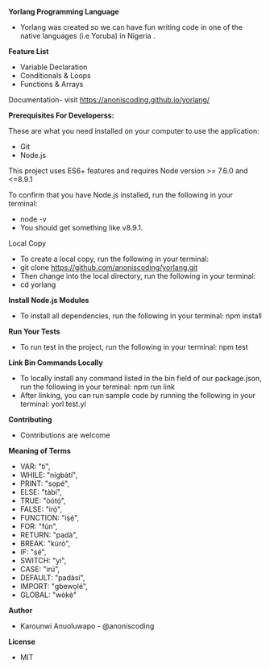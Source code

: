 **Yorlang Programming Language**
- Yorlang was created so we can have fun writing code in one of the native languages (i.e Yoruba) in Nigeria .

**Feature List**
- Variable Declaration
- Conditionals & Loops
- Functions & Arrays

Documentation- visit https://anoniscoding.github.io/yorlang/

**Prerequisites For Developerss:**

These are what you need installed on your computer to use the application:
- Git
- Node.js

This project uses ES6+ features and requires Node version >= 7.6.0 and <=8.9.1

To confirm that you have Node.js installed, run the following in your terminal:
- node -v
- You should get something like v8.9.1.

Local Copy
- To create a local copy, run the following in your terminal:
- git clone https://github.com/anoniscoding/yorlang.git
- Then change into the local directory, run the following in your terminal:
- cd yorlang

**Install Node.js Modules**
- To install all dependencies, run the following in your terminal: npm install

**Run Your Tests**
- To run test in the project, run the following in your terminal: npm test

**Link Bin Commands Locally**
- To locally install any command listed in the bin field of our package.json, run the following in your terminal: npm run link
- After linking, you can run sample code by running the following in your terminal: yorl test.yl

**Contributing**
- Contributions are welcome

**Meaning of Terms**
- VAR: "tí",
- WHILE: "nígbàtí",
- PRINT: "sọpé",
- ELSE: "tàbí",
- TRUE: "òótọ́",
- FALSE: "irọ́",
- FUNCTION: "iṣẹ́",
- FOR: "fún",
- RETURN: "padà",
- BREAK: "kúrò",
- IF: "ṣé",
- SWITCH: "yí",
- CASE: "irú",
- DEFAULT: "padàsí",
- IMPORT: "gbewọlé",
- GLOBAL: "wòkè"

**Author**
- Karounwi Anuoluwapo - @anoniscoding

**License**
- MIT